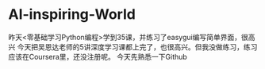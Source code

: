 # AI-inspiring-World
昨天<零基础学习Python编程>学到35课，并练习了easygui编写简单界面，很高兴
今天把吴恩达老师的5讲深度学习课都上完了，也很高兴。但我没做练习，练习应该在Coursera里，还没注册呢。
今天先熟悉一下Github
